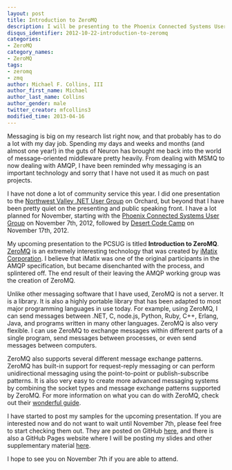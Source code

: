 ```yaml
---
layout: post
title: Introduction to ZeroMQ
description: I will be presenting to the Phoenix Connected Systems User Group on November 7th, 2012. The topic will be an introduction to ZeroMQ. In this post, I will describe a little about ZeroMQ and tell you what you will be seeing in my presentation.
disqus_identifier: 2012-10-22-introduction-to-zeromq
categories:
- ZeroMQ
category_names:
- ZeroMQ
tags:
- zeromq
- zmq
author: Michael F. Collins, III
author_first_name: Michael
author_last_name: Collins
author_gender: male
twitter_creator: mfcollins3
modified_time: 2013-04-16
---
```

Messaging is big on my research list right now, and that probably has to do a lot with my day job. Spending my days and weeks and months (and almost one year!) in the guts of Neuron has brought me back into the world of message-oriented middleware pretty heavily. From dealing with MSMQ to now dealing with AMQP, I have been reminded why messaging is an important technology and sorry that I have not used it as much on past projects.

I have not done a lot of community service this year. I did one presentation to the [Northwest Valley .NET User Group](http://nwvdnug.org) on Orchard, but beyond that I have been pretty quiet on the presenting and public speaking front. I have a lot planned for November, starting with the [Phoenix Connected Systems User Group](http://www.pcsug.org) on November 7th, 2012, followed by [Desert Code Camp](http://www.desertcodecamp.com) on November 17th, 2012.

My upcoming presentation to the PCSUG is titled **Introduction to ZeroMQ**. [ZeroMQ](http://www.zeromq.org) is an extremely interesting technology that was created by [iMatix Corporation](http://www.imatix.com). I believe that iMatix was one of the original participants in the AMQP specification, but became disenchanted with the process, and splintered off. The end result of their leaving the AMQP working group was the creation of ZeroMQ.

Unlike other messaging software that I have used, ZeroMQ is not a server. It is a library. It is also a highly portable library that has been adapted to most major programming languages in use today. For example, using ZeroMQ, I can send messages between .NET, C, node.js, Python, Ruby, C++, Erlang, Java, and programs written in many other languages. ZeroMQ is also very flexible. I can use ZeroMQ to exchange messages within different parts of a single program, send messages between processes, or even send messages between computers.

ZeroMQ also supports several different message exchange patterns. ZeroMQ has built-in support for request-reply messaging or can perform unidirectional messaging using the point-to-point or publish-subscribe patterns. It is also very easy to create more advanced messaging systems by combining the socket types and message exchange patterns supported by ZeroMQ. For more information on what you can do with ZeroMQ, check out their [wonderful guide](http://zguide.zeromq.org/page:all).

I have started to post my samples for the upcoming presentation. If you are interested now and do not want to wait until November 7th, please feel free to start checking them out. They are posted on GitHub [here](https://github.com/mfcollins3/PCSUG-Nov2012), and there is also a GitHub Pages website where I will be posting my slides and other supplementary material [here](http://www.michaelfcollins3.me/PCSUG-Nov2012).

I hope to see you on November 7th if you are able to attend.